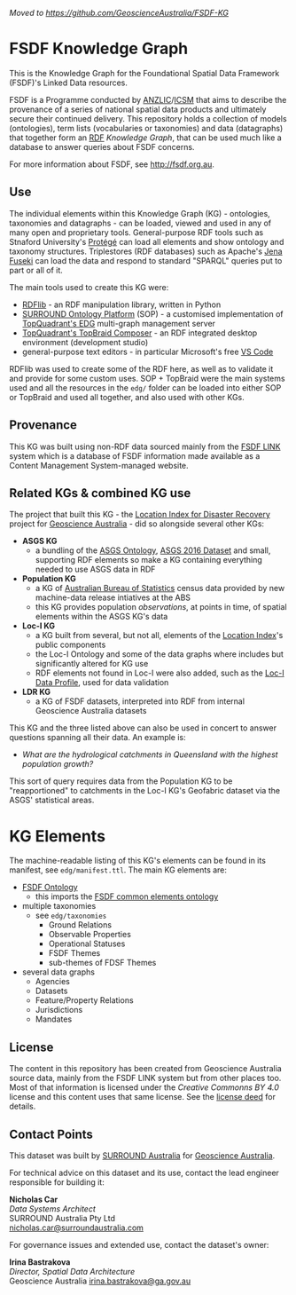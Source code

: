 _Moved to https://github.com/GeoscienceAustralia/FSDF-KG_

# FSDF Knowledge Graph
This is the Knowledge Graph for the Foundational Spatial Data Framework (FSDF)'s Linked Data resources. 

FSDF is a Programme conducted by [ANZLIC](https://www.anzlic.gov.au/)/[ICSM](https://www.icsm.gov.au/) that aims to describe the provenance of a series of national spatial data products and ultimately secure their continued delivery. This repository holds a collection of models (ontologies), term lists (vocabularies or taxonomies) and data (datagraphs) that together form an [RDF](https://en.wikipedia.org/wiki/Resource_Description_Framework) _Knowledge Graph_, that can be used much like a database to answer queries about FSDF concerns.

For more information about FSDF, see <http://fsdf.org.au>. 


## Use

The individual elements within this Knowledge Graph (KG) - ontologies, taxonomies and datagraphs - can be loaded, viewed and used in any of many open and proprietary tools. General-purpose RDF tools such as Stnaford University's [Protégé](https://protege.stanford.edu/) can load all elements and show ontology and taxonomy structures. Triplestores (RDF databases) such as Apache's [Jena Fuseki](https://jena.apache.org/documentation/fuseki2/) can load the data and respond to standard "SPARQL" queries put to part or all of it.

The main tools used to create this KG were:

* [RDFlib](https://pypi.org/project/rdflib/) - an RDF manipulation library, written in Python
* [SURROUND Ontology Platform](https://surroundaustralia.com/sop) (SOP) - a customised implementation of [TopQuadrant's EDG](https://www.topquadrant.com/products/topbraid-enterprise-data-governance/) multi-graph management server
* [TopQuadrant's TopBraid Composer](https://www.topquadrant.com/products/topbraid-composer/) - an RDF integrated desktop environment (development studio)
* general-purpose text editors - in particular Microsoft's free [VS Code](https://code.visualstudio.com/)

RDFlib was used to create some of the RDF here, as well as to validate it and provide for some custom uses. SOP + TopBraid were the main systems used and all the resources in the `edg/` folder can be loaded into either SOP or TopBraid and used all together, and also used with other KGs.


## Provenance

This KG was built using non-RDF data sourced mainly from the [FSDF LINK](https://link.fsdf.org.au/) system which is a database of FSDF information made available as a Content Management System-managed website. 


## Related KGs & combined KG use

The project that built this KG - the [Location Index for Disaster Recovery](https://ldr.surroundaustralia.com/) project for [Geoscience Australia](https://www.ga.gov.au) - did so alongside  several other KGs:

* **ASGS KG**
    * a bundling of the [ASGS Ontology](https://linked.data.gov.au/def/asgs), [ASGS 2016 Dataset](https://linked.data.gov.au/dataset/asgs2016) and small, supporting RDF elements so make a KG containing everything needed to use ASGS data in RDF
* **Population KG**
    * a KG of [Australian Bureau of Statistics](https://www.abs.gov.au/) census data provided by new machine-data release intiatives at the ABS
    * this KG provides population _observations_, at points in time, of spatial elements within the ASGS KG's data
* **Loc-I KG**
    * a KG built from several, but not all, elements of the [Location Index](https://www.ga.gov.au/locationindex)'s public components
    * the Loc-I Ontology and some of the data graphs where includes but significantly altered for KG use
    * RDF elements not found in Loc-I were also added, such as the [Loc-I Data Profile](https://github.com/surroundaustralia/loci-data-profile), used for data validation
* **LDR KG**
    * a KG of FSDF datasets, interpreted into RDF from internal Geoscience Australia datasets

This KG and the three listed above can also be used in concert to answer questions spanning all their data. An example is:

* _What are the hydrological catchments in Queensland with the highest population growth?_

This sort of query requires data from the Population KG to be "reapportioned" to catchments in the Loc-I KG's Geofabric dataset via the ASGS' statistical areas.

# KG Elements
The machine-readable listing of this KG's elements can be found in its manifest, see `edg/manifest.ttl`. The main KG elements are:

* [FSDF Ontology](https://raw.githack.com/surroundaustralia/fsdf-kg/master/docs/fsdf.html)
    * this imports the [FSDF common elements ontology](https://raw.githack.com/GeoscienceAustralia/FSDF/master/common.html)
* multiple taxonomies
    * see `edg/taxonomies`
        * Ground Relations
        * Observable Properties
        * Operational Statuses
        * FSDF Themes
        * sub-themes of FDSF Themes
* several data graphs
    * Agencies
    * Datasets
    * Feature/Property Relations
    * Jurisdictions
    * Mandates

## License

The content in this repository has been created from Geoscience Australia source data, mainly from the FSDF LINK system but from other places too. Most of that information is licensed under the _Creative Commonns BY 4.0_ license and this content uses that same license. See the [license deed](LICENSE) for details.


## Contact Points

This dataset was built by [SURROUND Australia](https://surroundaustralia.com/) for [Geoscience Australia](https://www.ga.gov.au/).

For technical advice on this dataset and its use, contact the lead engineer responsible for building it:

**Nicholas Car**  
_Data Systems Architect_  
SURROUND Australia Pty Ltd  
<nicholas.car@surroundaustralia.com>  

For governance issues and extended use, contact the dataset's owner:

**Irina Bastrakova**  
_Director, Spatial Data Architecture_  
Geoscience Australia
<irina.bastrakova@ga.gov.au>  
